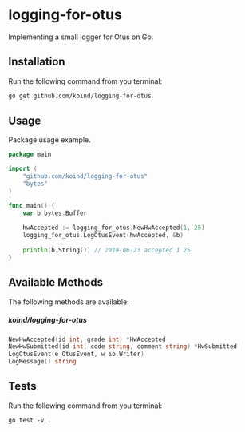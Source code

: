 # logging-for-otus

Implementing a small logger for Otus on Go.

## Installation

Run the following command from you terminal:


 ```bash
 go get github.com/koind/logging-for-otus
 ```

## Usage

Package usage example.

```go
package main

import (
	"github.com/koind/logging-for-otus"
	"bytes"
)

func main() {
	var b bytes.Buffer
    
	hwAccepted := logging_for_otus.NewHwAccepted(1, 25)
	logging_for_otus.LogOtusEvent(hwAccepted, &b)
	
	println(b.String()) // 2019-06-23 accepted 1 25 
}
```

## Available Methods

The following methods are available:

##### koind/logging-for-otus

```go
NewHwAccepted(id int, grade int) *HwAccepted
NewHwSubmitted(id int, code string, comment string) *HwSubmitted
LogOtusEvent(e OtusEvent, w io.Writer)
LogMessage() string
```

## Tests

Run the following command from you terminal:

```
go test -v .
```